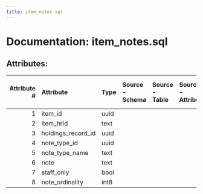 ```yaml
---
title: item_notes.sql
---
```

# Documentation: item_notes.sql

## Attributes:

|   Attribute # | Attribute          | Type   | Source - Schema   | Source - Table   | Source - Attribute   | Source - Type   | Source - Multiple values   | Aggregation   | Description   | Notes   |
|--------------:|:-------------------|:-------|:------------------|:-----------------|:---------------------|:----------------|:---------------------------|:--------------|:--------------|:--------|
|             1 | item_id            | uuid   |                   |                  |                      |                 |                            |               |               |         |
|             2 | item_hrid          | text   |                   |                  |                      |                 |                            |               |               |         |
|             3 | holdings_record_id | uuid   |                   |                  |                      |                 |                            |               |               |         |
|             4 | note_type_id       | uuid   |                   |                  |                      |                 |                            |               |               |         |
|             5 | note_type_name     | text   |                   |                  |                      |                 |                            |               |               |         |
|             6 | note               | text   |                   |                  |                      |                 |                            |               |               |         |
|             7 | staff_only         | bool   |                   |                  |                      |                 |                            |               |               |         |
|             8 | note_ordinality    | int8   |                   |                  |                      |                 |                            |               |               |         |